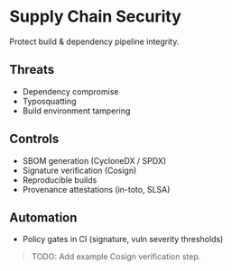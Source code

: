 # Supply Chain Security

Protect build & dependency pipeline integrity.

## Threats
- Dependency compromise
- Typosquatting
- Build environment tampering

## Controls
- SBOM generation (CycloneDX / SPDX)
- Signature verification (Cosign)
- Reproducible builds
- Provenance attestations (in-toto, SLSA)

## Automation
- Policy gates in CI (signature, vuln severity thresholds)

> TODO: Add example Cosign verification step.
